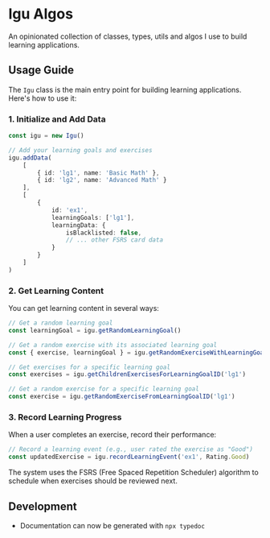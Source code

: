 # Igu Algos

An opinionated collection of classes, types, utils and algos I use to build learning applications.

## Usage Guide

The `Igu` class is the main entry point for building learning applications. Here's how to use it:

### 1. Initialize and Add Data

```typescript
const igu = new Igu()

// Add your learning goals and exercises
igu.addData(
    [
        { id: 'lg1', name: 'Basic Math' },
        { id: 'lg2', name: 'Advanced Math' }
    ],
    [
        {
            id: 'ex1',
            learningGoals: ['lg1'],
            learningData: {
                isBlacklisted: false,
                // ... other FSRS card data
            }
        }
    ]
)
```

### 2. Get Learning Content

You can get learning content in several ways:

```typescript
// Get a random learning goal
const learningGoal = igu.getRandomLearningGoal()

// Get a random exercise with its associated learning goal
const { exercise, learningGoal } = igu.getRandomExerciseWithLearningGoal()

// Get exercises for a specific learning goal
const exercises = igu.getChildrenExercisesForLearningGoalID('lg1')

// Get a random exercise for a specific learning goal
const exercise = igu.getRandomExerciseFromLearningGoalID('lg1')
```

### 3. Record Learning Progress

When a user completes an exercise, record their performance:

```typescript
// Record a learning event (e.g., user rated the exercise as "Good")
const updatedExercise = igu.recordLearningEvent('ex1', Rating.Good)
```

The system uses the FSRS (Free Spaced Repetition Scheduler) algorithm to schedule when exercises should be reviewed next.

## Development

- Documentation can now be generated with `npx typedoc`